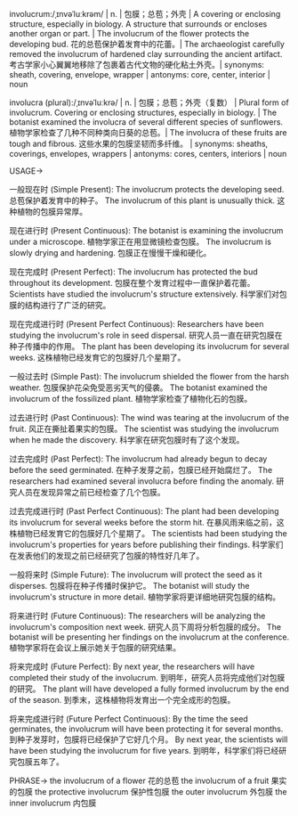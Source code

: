 involucrum:/ˌɪnvəˈluːkrəm/ | n. | 包膜；总苞；外壳 | A covering or enclosing structure, especially in biology.  A structure that surrounds or encloses another organ or part. | The involucrum of the flower protects the developing bud. 花的总苞保护着发育中的花蕾。| The archaeologist carefully removed the involucrum of hardened clay surrounding the ancient artifact. 考古学家小心翼翼地移除了包裹着古代文物的硬化粘土外壳。| synonyms: sheath, covering, envelope, wrapper | antonyms: core, center, interior | noun

involucra (plural):/ˌɪnvəˈluːkrə/ | n. | 包膜；总苞；外壳（复数） | Plural form of involucrum.  Covering or enclosing structures, especially in biology. | The botanist examined the involucra of several different species of sunflowers. 植物学家检查了几种不同种类向日葵的总苞。|  The involucra of these fruits are tough and fibrous. 这些水果的包膜坚韧而多纤维。 | synonyms: sheaths, coverings, envelopes, wrappers | antonyms: cores, centers, interiors | noun


USAGE->

一般现在时 (Simple Present):
The involucrum protects the developing seed. 总苞保护着发育中的种子。
The involucrum of this plant is unusually thick. 这种植物的包膜异常厚。

现在进行时 (Present Continuous):
The botanist is examining the involucrum under a microscope. 植物学家正在用显微镜检查包膜。
The involucrum is slowly drying and hardening. 包膜正在慢慢干燥和硬化。

现在完成时 (Present Perfect):
The involucrum has protected the bud throughout its development. 包膜在整个发育过程中一直保护着花蕾。
Scientists have studied the involucrum's structure extensively. 科学家们对包膜的结构进行了广泛的研究。

现在完成进行时 (Present Perfect Continuous):
Researchers have been studying the involucrum's role in seed dispersal. 研究人员一直在研究包膜在种子传播中的作用。
The plant has been developing its involucrum for several weeks.  这株植物已经发育它的包膜好几个星期了。

一般过去时 (Simple Past):
The involucrum shielded the flower from the harsh weather. 包膜保护花朵免受恶劣天气的侵袭。
The botanist examined the involucrum of the fossilized plant. 植物学家检查了植物化石的包膜。

过去进行时 (Past Continuous):
The wind was tearing at the involucrum of the fruit. 风正在撕扯着果实的包膜。
The scientist was studying the involucrum when he made the discovery. 科学家在研究包膜时有了这个发现。

过去完成时 (Past Perfect):
The involucrum had already begun to decay before the seed germinated. 在种子发芽之前，包膜已经开始腐烂了。
The researchers had examined several involucra before finding the anomaly. 研究人员在发现异常之前已经检查了几个包膜。


过去完成进行时 (Past Perfect Continuous):
The plant had been developing its involucrum for several weeks before the storm hit. 在暴风雨来临之前，这株植物已经发育它的包膜好几个星期了。
The scientists had been studying the involucrum's properties for years before publishing their findings.  科学家们在发表他们的发现之前已经研究了包膜的特性好几年了。

一般将来时 (Simple Future):
The involucrum will protect the seed as it disperses. 包膜将在种子传播时保护它。
The botanist will study the involucrum's structure in more detail. 植物学家将更详细地研究包膜的结构。

将来进行时 (Future Continuous):
The researchers will be analyzing the involucrum's composition next week. 研究人员下周将分析包膜的成分。
The botanist will be presenting her findings on the involucrum at the conference. 植物学家将在会议上展示她关于包膜的研究结果。


将来完成时 (Future Perfect):
By next year, the researchers will have completed their study of the involucrum. 到明年，研究人员将完成他们对包膜的研究。
The plant will have developed a fully formed involucrum by the end of the season. 到季末，这株植物将发育出一个完全成形的包膜。

将来完成进行时 (Future Perfect Continuous):
By the time the seed germinates, the involucrum will have been protecting it for several months.  到种子发芽时，包膜将已经保护了它好几个月。
By next year, the scientists will have been studying the involucrum for five years. 到明年，科学家们将已经研究包膜五年了。



PHRASE->
the involucrum of a flower 花的总苞
the involucrum of a fruit 果实的包膜
the protective involucrum 保护性包膜
the outer involucrum 外包膜
the inner involucrum 内包膜
